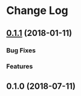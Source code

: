 # Change Log

<a name="0.1.0"></a>
## [0.1.1](https://github.com/molingyu/IceKori/compare/v0.1.0...v0.1.1)  (2018-01-11)

### Bug Fixes

### Features

<a name="0.1.0"></a>
## 0.1.0 (2018-07-11)
